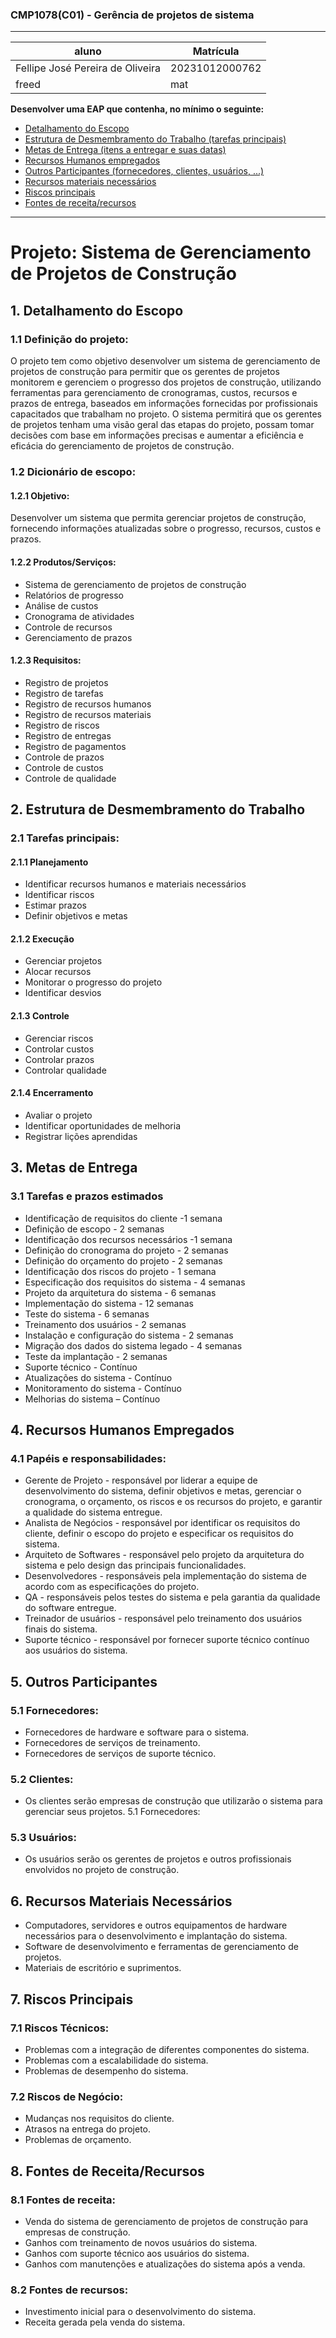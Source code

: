 ### CMP1078(C01) - Gerência de projetos de sistema
---------------------------------------------
| aluno | Matrícula |
|-|-| 
| Fellipe José Pereira de Oliveira |20231012000762
| freed | mat
<a name="ancora"></a>
**Desenvolver uma EAP que contenha, no mínimo o seguinte:**
- [Detalhamento do Escopo](#ancora1)
- [Estrutura de Desmembramento do Trabalho (tarefas principais)](#ancora2)
- [Metas de Entrega (itens a entregar e suas datas)](#ancora3)
- [Recursos Humanos empregados](#ancora4)
- [Outros Participantes (fornecedores, clientes, usuários, ...)](#ancora5)
- [Recursos materiais necessários](#ancora6)
- [Riscos principais](#ancora7)
- [Fontes de receita/recursos](#ancora8)

------------------------------------
# Projeto: Sistema de Gerenciamento de Projetos de Construção

## 1. Detalhamento do Escopo
<a id="ancora1"></a>
### 1.1 Definição do projeto:
O projeto tem como objetivo desenvolver um sistema de gerenciamento de projetos de construção para permitir que os gerentes de projetos monitorem e gerenciem o progresso dos projetos de construção, utilizando ferramentas para gerenciamento de cronogramas, custos, recursos e prazos de entrega, baseados em informações fornecidas por profissionais capacitados que trabalham no projeto. O sistema permitirá que os gerentes de projetos tenham uma visão geral das etapas do projeto, possam tomar decisões com base em informações precisas e aumentar a eficiência e eficácia do gerenciamento de projetos de construção.

### 1.2 Dicionário de escopo:

#### 1.2.1 Objetivo: 
Desenvolver um sistema que permita gerenciar projetos de construção, fornecendo informações atualizadas sobre o progresso, recursos, custos e prazos.

#### 1.2.2 Produtos/Serviços:

-   Sistema de gerenciamento de projetos de construção
-   Relatórios de progresso
-   Análise de custos
-   Cronograma de atividades
-   Controle de recursos
-   Gerenciamento de prazos

#### 1.2.3 Requisitos:

-   Registro de projetos
-   Registro de tarefas
-   Registro de recursos humanos
-   Registro de recursos materiais
-   Registro de riscos
-   Registro de entregas
-   Registro de pagamentos
-   Controle de prazos
-   Controle de custos
-   Controle de qualidade

## 2.  Estrutura de Desmembramento do Trabalho
<a id="ancora2"></a>
### 2.1 Tarefas principais: 

#### 2.1.1 Planejamento

-   Identificar recursos humanos e materiais necessários
-   Identificar riscos
-   Estimar prazos
-   Definir objetivos e metas

#### 2.1.2 Execução

-   Gerenciar projetos
-   Alocar recursos
-   Monitorar o progresso do projeto
-   Identificar desvios

#### 2.1.3 Controle

-   Gerenciar riscos
-   Controlar custos
-   Controlar prazos
-   Controlar qualidade

#### 2.1.4 Encerramento

-   Avaliar o projeto
-   Identificar oportunidades de melhoria
-   Registrar lições aprendidas

## 3.  Metas de Entrega
<a id="ancora3"></a>
### 3.1 Tarefas e prazos estimados

-   Identificação de requisitos do cliente -1 semana
-   Definição de escopo - 2 semanas
-   Identificação dos recursos necessários -1 semana
-   Definição do cronograma do projeto - 2 semanas
-   Definição do orçamento do projeto - 2 semanas
-   Identificação dos riscos do projeto - 1 semana
-   Especificação dos requisitos do sistema - 4 semanas
-   Projeto da arquitetura do sistema - 6 semanas
-   Implementação do sistema - 12 semanas
-   Teste do sistema - 6 semanas
-   Treinamento dos usuários - 2 semanas
-   Instalação e configuração do sistema - 2 semanas
-   Migração dos dados do sistema legado - 4 semanas
-   Teste da implantação - 2 semanas
-   Suporte técnico - Contínuo
-   Atualizações do sistema - Contínuo
-   Monitoramento do sistema - Contínuo
-   Melhorias do sistema – Contínuo

## 4. Recursos Humanos Empregados
<a id="ancora4"></a>
### 4.1 Papéis e responsabilidades:

- Gerente de Projeto - responsável por liderar a equipe de desenvolvimento do sistema, definir objetivos e metas, gerenciar o cronograma, o orçamento, os riscos e os recursos do projeto, e garantir a qualidade do sistema entregue.
- Analista de Negócios - responsável por identificar os requisitos do cliente, definir o escopo do projeto e especificar os requisitos do sistema.
- Arquiteto de Softwares - responsável pelo projeto da arquitetura do sistema e pelo design das principais funcionalidades.
- Desenvolvedores - responsáveis pela implementação do sistema de acordo com as especificações do projeto.
- QA - responsáveis pelos testes do sistema e pela garantia da qualidade do software entregue.
- Treinador de usuários - responsável pelo treinamento dos usuários finais do sistema.
- Suporte técnico - responsável por fornecer suporte técnico contínuo aos usuários do sistema.

## 5. Outros Participantes
<a id="ancora5"></a>
### 5.1 Fornecedores:

- Fornecedores de hardware e software para o sistema.
- Fornecedores de serviços de treinamento.
- Fornecedores de serviços de suporte técnico.

### 5.2 Clientes:

- Os clientes serão empresas de construção que utilizarão o sistema para gerenciar seus projetos. 5.1 Fornecedores:

### 5.3 Usuários:

- Os usuários serão os gerentes de projetos e outros profissionais envolvidos no projeto de construção.

## 6.  Recursos Materiais Necessários
<a id="ancora6"></a>
- Computadores, servidores e outros equipamentos de hardware necessários para o desenvolvimento e implantação do sistema.
- Software de desenvolvimento e ferramentas de gerenciamento de projetos.
- Materiais de escritório e suprimentos.

## 7. Riscos Principais
<a id="ancora6"></a>
### 7.1 Riscos Técnicos:

- Problemas com a integração de diferentes componentes do sistema.
- Problemas com a escalabilidade do sistema.
- Problemas de desempenho do sistema.

### 7.2 Riscos de Negócio:

- Mudanças nos requisitos do cliente.
- Atrasos na entrega do projeto.
- Problemas de orçamento.

## 8.  Fontes de Receita/Recursos
<a id="ancora8"></a>
### 8.1 Fontes de receita:

- Venda do sistema de gerenciamento de projetos de construção para empresas de construção.
- Ganhos com treinamento de novos usuários do sistema.
- Ganhos com suporte técnico aos usuários do sistema.
- Ganhos com manutenções e atualizações do sistema após a venda.

### 8.2 Fontes de recursos:

- Investimento inicial para o desenvolvimento do sistema.
- Receita gerada pela venda do sistema.
